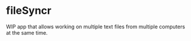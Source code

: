 # fileSyncr

WIP app that allows working on multiple text files from multiple computers at the same time.
